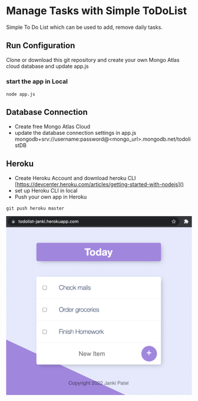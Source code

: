 # Manage Tasks with Simple ToDoList

Simple To Do List which can be used to add, remove daily tasks. 
## Run Configuration
Clone or download this git repository and create your own Mongo Atlas cloud database and update app.js
### start the app in Local
```text
node app.js
```

## Database Connection
- Create free Mongo Atlas Cloud
- update the database connection settings in app.js
  mongodb+srv://username:password@<mongo_url>.mongodb.net/todolistDB

  
## Heroku
- Create Heroku Account and download heroku CLI  
[https://devcenter.heroku.com/articles/getting-started-with-nodejs]()
- set up Heroku CLI in local
- Push your own app in Heroku
```text
git push heroku master
```

![To-Do screenshot][logo]

[logo]: https://github.com/JankiPatel26/todolist/blob/master/todolist.png "To do List App"

